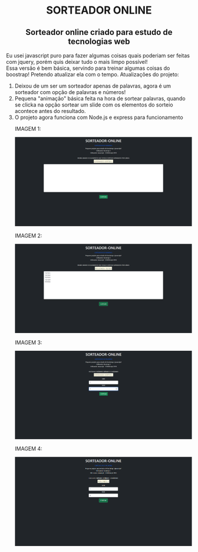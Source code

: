 <h1 align="center">SORTEADOR ONLINE</h1>
<h2 align="center">Sorteador online criado para estudo de tecnologias web</h2>
Eu usei javascript puro para fazer algumas coisas quais poderiam ser feitas com jquery, porém quis deixar tudo o mais limpo possível! <br>
Essa versão é bem básica, servindo para treinar algumas coisas do boostrap! Pretendo atualizar ela com o tempo.
Atualizações do projeto:
<ol>
<li>Deixou de um ser um sorteador apenas de palavras, agora é um sorteador com opção de palavras e números!</li>
<li>Pequena "animação" básica feita na hora de sortear palavras, quando se clicka na opção sortear um slide com os elementos do sorteio acontece antes do resultado.</li>
<li>O projeto agora funciona com Node.js e express para funcionamento</li>
<p align="center">
  <p>IMAGEM 1:</p>
  <img src="/prints/1.png" title="PRINT1">
  <p>IMAGEM 2:</p>
  <img src="/prints/2.png"  title="PRINT2">
  <p>IMAGEM 3:</p>
  <img src="/prints/3.png"  title="PRINT3">
  <p>IMAGEM 4:</p>
   <img src="/prints/4.png"  title="PRINT4">
</p>
</ol>
